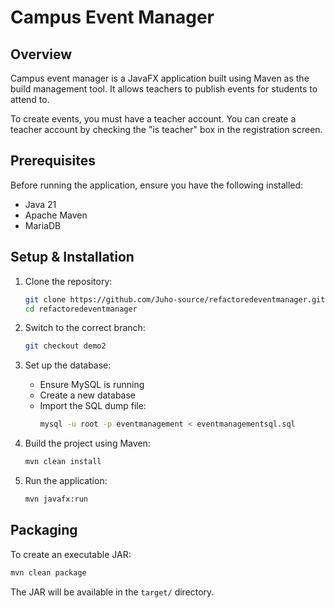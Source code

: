 # Campus Event Manager

## Overview
Campus event manager is a JavaFX application built using Maven as the build management tool. It allows teachers to publish events for students to attend to.

To create events, you must have a teacher account. You can create a teacher account by checking the "is teacher" box in the registration screen.

## Prerequisites
Before running the application, ensure you have the following installed:
- Java 21
- Apache Maven
- MariaDB

## Setup & Installation
1. Clone the repository:
   ```sh
   git clone https://github.com/Juho-source/refactoredeventmanager.git
   cd refactoredeventmanager
   ```

2. Switch to the correct branch:
   ```sh
   git checkout demo2
   ```
3. Set up the database:
   - Ensure MySQL is running
   - Create a new database
   - Import the SQL dump file:
     ```sh
     mysql -u root -p eventmanagement < eventmanagementsql.sql
     ```
4. Build the project using Maven:
   ```sh
   mvn clean install
   ```

5. Run the application:
   ```sh
   mvn javafx:run
   ```

## Packaging
To create an executable JAR:
```sh
mvn clean package
```
The JAR will be available in the `target/` directory.
